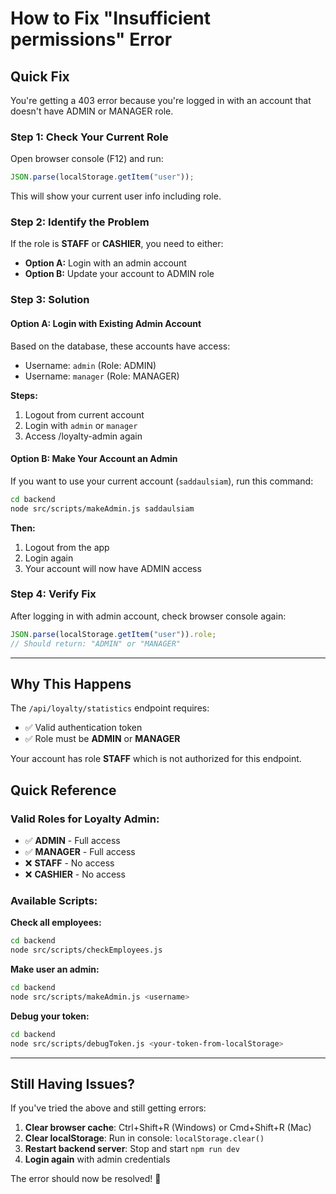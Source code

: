 # How to Fix "Insufficient permissions" Error

## Quick Fix

You're getting a 403 error because you're logged in with an account that doesn't have ADMIN or MANAGER role.

### Step 1: Check Your Current Role

Open browser console (F12) and run:

```javascript
JSON.parse(localStorage.getItem("user"));
```

This will show your current user info including role.

### Step 2: Identify the Problem

If the role is **STAFF** or **CASHIER**, you need to either:

- **Option A:** Login with an admin account
- **Option B:** Update your account to ADMIN role

### Step 3: Solution

#### Option A: Login with Existing Admin Account

Based on the database, these accounts have access:

- Username: `admin` (Role: ADMIN)
- Username: `manager` (Role: MANAGER)

**Steps:**

1. Logout from current account
2. Login with `admin` or `manager`
3. Access /loyalty-admin again

#### Option B: Make Your Account an Admin

If you want to use your current account (`saddaulsiam`), run this command:

```bash
cd backend
node src/scripts/makeAdmin.js saddaulsiam
```

**Then:**

1. Logout from the app
2. Login again
3. Your account will now have ADMIN access

### Step 4: Verify Fix

After logging in with admin account, check browser console again:

```javascript
JSON.parse(localStorage.getItem("user")).role;
// Should return: "ADMIN" or "MANAGER"
```

---

## Why This Happens

The `/api/loyalty/statistics` endpoint requires:

- ✅ Valid authentication token
- ✅ Role must be **ADMIN** or **MANAGER**

Your account has role **STAFF** which is not authorized for this endpoint.

## Quick Reference

### Valid Roles for Loyalty Admin:

- ✅ **ADMIN** - Full access
- ✅ **MANAGER** - Full access
- ❌ **STAFF** - No access
- ❌ **CASHIER** - No access

### Available Scripts:

**Check all employees:**

```bash
cd backend
node src/scripts/checkEmployees.js
```

**Make user an admin:**

```bash
cd backend
node src/scripts/makeAdmin.js <username>
```

**Debug your token:**

```bash
cd backend
node src/scripts/debugToken.js <your-token-from-localStorage>
```

---

## Still Having Issues?

If you've tried the above and still getting errors:

1. **Clear browser cache**: Ctrl+Shift+R (Windows) or Cmd+Shift+R (Mac)
2. **Clear localStorage**: Run in console: `localStorage.clear()`
3. **Restart backend server**: Stop and start `npm run dev`
4. **Login again** with admin credentials

The error should now be resolved! 🎉
